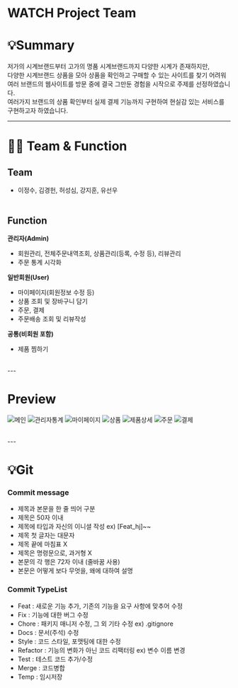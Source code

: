 # WATCH Project Team


# 💡Summary
저가의 시계브랜드부터 고가의 명품 시계브랜드까지 다양한 시계가 존재하지만, 
<br>
다양한 시계브랜드 상품을 모아 상품을 확인하고 구매할 수 있는 사이트를 찾기 어려워 
<br>
여러 브랜드의 웹사이트를 방문 중에 결국 그만둔 경험을 시작으로 주제를 선정하였습니다.
<br>
여러가지 브랜드의 상품 확인부터 실제 결제 기능까지 구현하여 현실감 있는 서비스를 구현하고자 하였습니다.

---

# 🧑‍💻 Team & Function
## Team
- 이정수, 김경헌, 허성심, 강지훈, 유선우
<br><br>
## Function
**관리자(Admin)**

- 회원관리, 전체주문내역조회, 상품관리(등록, 수정 등), 리뷰관리
- 주문 통계 시각화
    
**일반회원(User)**
- 마이페이지(회원정보 수정 등)
- 상품 조회 및 장바구니 담기
- 주문, 결제
- 주문배송 조회 및 리뷰작성

**공통(비회원 포함)**
- 제품 찜하기

<br>
---

# Preview
![메인](https://github.com/user-attachments/assets/f590db4e-a940-42cf-9d55-3e71990ac3a4)
![관리자통계](https://github.com/user-attachments/assets/696bacd6-f6e4-4114-9e4c-8bdbebfa44f3)
![마이페이지](https://github.com/user-attachments/assets/9ec7288c-d686-428f-afb9-3362e4c57983)
![상품](https://github.com/user-attachments/assets/956e4f76-7402-4b29-b084-56ce78e41aa5)
![제품상세](https://github.com/user-attachments/assets/6eee0d6b-a31f-493d-98fb-dc461921979f)
![주문](https://github.com/user-attachments/assets/c9641468-1d99-4f78-a059-f5cf93fa8f3f)
![결제](https://github.com/user-attachments/assets/d27d5408-88ea-47a1-8692-cb27490a21aa)

<br>
---

# 💡Git

### Commit message
- 제목과 본문을 한 줄 띄어 구분
- 제목은 50자 이내
- 제목에 타입과 자신의 이니셜 작성 ex) [Feat_hj]~~
- 제목 첫 글자는 대문자
- 제목 끝에 마침표 X
- 제목은 명령문으로, 과거형 X
- 본문의 각 행은 72자 이내 (줄바꿈 사용)
- 본문은 어떻게 보다 무엇을, 왜에 대하여 설명

### Commit TypeList
- Feat : 새로운 기능 추가, 기존의 기능을 요구 사항에 맞추어 수정
- Fix : 기능에 대한 버그 수정
- Chore : 패키지 매니저 수정, 그 외 기타 수정 ex) .gitignore
- Docs : 문서(주석) 수정
- Style : 코드 스타일, 포맷팅에 대한 수정
- Refactor : 기능의 변화가 아닌 코드 리팩터링 ex) 변수 이름 변경
- Test : 테스트 코드 추가/수정
- Merge : 코드병합
- Temp : 임시저장
